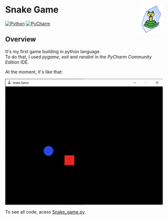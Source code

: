 # Snake Game <img src='Extra/Logo_removebg.png' align="right" /></a>
<!-- badges: start -->
[![Python](https://img.shields.io/badge/Python-3776AB?style=for-the-badge&logo=python&logoColor=white)](https://www.python.org/)
[![PyCharm](https://img.shields.io/badge/PyCharm-000000.svg?&style=for-the-badge&logo=PyCharm&logoColor=white)](https://www.jetbrains.com/pycharm/)

<!-- badges: end -->

## Overview

It's my first game building in python language.\
To do that, I used *pygame*, *exit* and *randint* in the *PyCharm Community Edition* IDE.

At the moment, it's like that: 

<img src='Extra/Game_now.png' align="center" /></a>

To see all code, acess [Snake_game.py](https://github.com/felipe179971/Snake_Game/blob/master/Snake_game.py).
